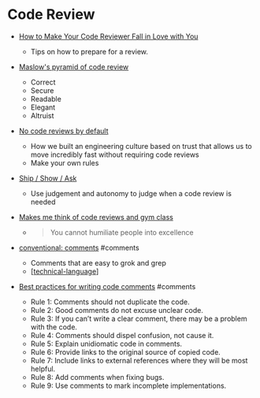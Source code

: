 Code Review
===========


* [How to Make Your Code Reviewer Fall in Love with You](https://mtlynch.io/code-review-love/)
    * Tips on how to prepare for a review.
* [Maslow's pyramid of code review ](http://www.dein.fr/2015-02-18-maslows-pyramid-of-code-review.html)
    * Correct
    * Secure
    * Readable
    * Elegant
    * Altruist
* [No code reviews by default](https://raycast.com/blog/no-code-reviews-by-default/)
    * How we built an engineering culture based on trust that allows us to move incredibly fast without requiring code reviews
    * Make your own rules
* [Ship / Show / Ask](https://martinfowler.com/articles/ship-show-ask.html)
    * Use judgement and autonomy to judge when a code review is needed

* [Makes me think of code reviews and gym class](https://twitter.com/aprilwensel/status/1449871041157754881/photo/1)
    * > You cannot humiliate people into excellence

* [conventional: comments](https://conventionalcomments.org/) #comments
    * Comments that are easy to grok and grep
    * [[technical-language]]
* [Best practices for writing code comments](https://stackoverflow.blog/2021/12/23/best-practices-for-writing-code-comments/) #comments
    * Rule 1: Comments should not duplicate the code.
    * Rule 2: Good comments do not excuse unclear code.
    * Rule 3: If you can’t write a clear comment, there may be a problem with the code.
    * Rule 4: Comments should dispel confusion, not cause it.
    * Rule 5: Explain unidiomatic code in comments.
    * Rule 6: Provide links to the original source of copied code.
    * Rule 7: Include links to external references where they will be most helpful.
    * Rule 8: Add comments when fixing bugs.
    * Rule 9: Use comments to mark incomplete implementations.

[//begin]: # "Autogenerated link references for markdown compatibility"
[technical-language]: technical-language.md "technical language vocabulary"
[//end]: # "Autogenerated link references"